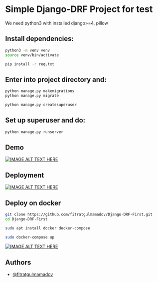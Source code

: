 
# Simple Django-DRF Project for test

We need python3 with installed django>=4, pillow 

## Install dependencies:
```sh
python3 -m venv venv
source venv/bin/activate

pip install -r req.txt
```
## Enter into project directory and:
```py
python manage.py makemigrations
python manage.py migrate

python manage.py createsuperuser

```

## Set up superuser and do:
```sh
python manage.py runserver
```

## Demo


[![IMAGE ALT TEXT HERE](https://img.youtube.com/vi/5enO3NtHprY/0.jpg)](https://www.youtube.com/watch?v=5enO3NtHprY)


## Deployment


[![IMAGE ALT TEXT HERE](https://img.youtube.com/vi/965FtV9Au5o/0.jpg)](https://www.youtube.com/watch?v=965FtV9Au5o)


## Deploy on docker 

```sh
git clone https://github.com/fitratgulmamadov/Django-DRF-First.git
cd Django-DRF-First

sudo apt install docker docker-compose

sudo docker-compose up
```

[![IMAGE ALT TEXT HERE](https://img.youtube.com/vi/5OLVGVhgoFs/0.jpg)](https://www.youtube.com/watch?v=5OLVGVhgoFs)




## Authors

- [@fitratgulmamadov](https://www.github.com/fitratgulmamadov)

